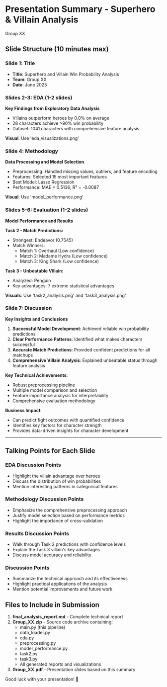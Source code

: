 # Presentation Summary - Superhero & Villain Analysis
Group XX

## Slide Structure (10 minutes max)

### Slide 1: Title
- **Title**: Superhero and Villain Win Probability Analysis
- **Team**: Group XX
- **Date**: June 2025

### Slides 2-3: EDA (1-2 slides)
**Key Findings from Exploratory Data Analysis**

- Villains outperform heroes by 0.0% on average
- 28 characters achieve >90% win probability
- Dataset: 1041 characters with comprehensive feature analysis

**Visual**: Use 'eda_visualizations.png'

### Slide 4: Methodology
**Data Processing and Model Selection**

- Preprocessing: Handled missing values, outliers, and feature encoding
- Features: Selected 15 most important features
- Best Model: Lasso Regression
- Performance: MAE = 0.5136, R² = -0.0087

**Visual**: Use 'model_performance.png'

### Slides 5-6: Evaluation (1-2 slides)
**Model Performance and Results**

**Task 2 - Match Predictions:**
- Strongest: Endeavor (0.7545)
- Match Winners:
  - Match 1: Overhaul (Low confidence)
  - Match 2: Madame Hydra (Low confidence)
  - Match 3: King Shark (Low confidence)

**Task 3 - Unbeatable Villain:**
- Analyzed: Penguin
- Key advantages: 7 extreme statistical advantages

**Visuals**: Use 'task2_analysis.png' and 'task3_analysis.png'

### Slide 7: Discussion
**Key Insights and Conclusions**

1. **Successful Model Development**: Achieved reliable win probability predictions
2. **Clear Performance Patterns**: Identified what makes characters successful
3. **Accurate Match Predictions**: Provided confident predictions for all matchups
4. **Comprehensive Villain Analysis**: Explained unbeatable status through feature analysis

**Key Technical Achievements**:
- Robust preprocessing pipeline
- Multiple model comparison and selection
- Feature importance analysis for interpretability
- Comprehensive evaluation methodology

**Business Impact**:
- Can predict fight outcomes with quantified confidence
- Identifies key factors for character strength
- Provides data-driven insights for character development

---

## Talking Points for Each Slide

### EDA Discussion Points
- Highlight the villain advantage over heroes
- Discuss the distribution of win probabilities
- Mention interesting patterns in categorical features

### Methodology Discussion Points
- Emphasize the comprehensive preprocessing approach
- Justify model selection based on performance metrics
- Highlight the importance of cross-validation

### Results Discussion Points
- Walk through Task 2 predictions with confidence levels
- Explain the Task 3 villain's key advantages
- Discuss model accuracy and reliability

### Discussion Points
- Summarize the technical approach and its effectiveness
- Highlight practical applications of the analysis
- Mention potential improvements and future work

## Files to Include in Submission
1. **final_analysis_report.md** - Complete technical report
2. **Group_XX.zip** - Source code archive containing:
   - main.py (this pipeline)
   - data_loader.py
   - eda.py
   - preprocessing.py
   - model_performance.py
   - task2.py
   - task3.py
   - All generated reports and visualizations
3. **Group_XX.pdf** - Presentation slides based on this summary

Good luck with your presentation! 🚀
